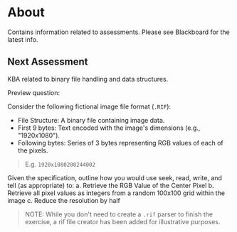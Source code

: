 # About

Contains information related to assessments. Please see Blackboard for the latest info.

## Next Assessment

KBA related to binary file handling and data structures. 

Preview question: 

Consider the following fictional image file format (`.RIF`):
- File Structure: A binary file containing image data.
- First 9 bytes: Text encoded with the image's dimensions (e.g., "1920x1080").
- Following bytes: Series of 3 bytes representing RGB values of each of the pixels.
> E.g. `1920x1080200244002`


Given the specification, outline how you would use seek, read, write, and tell (as appropriate) to:
a. Retrieve the RGB Value of the Center Pixel
b. Retrieve all pixel values as integers from a random 100x100 grid within the image
c. Reduce the resolution by half

> NOTE: While you don't need to create a `.rif` parser to finish the exercise, a rif file creator has been added for illustrative purposes.

